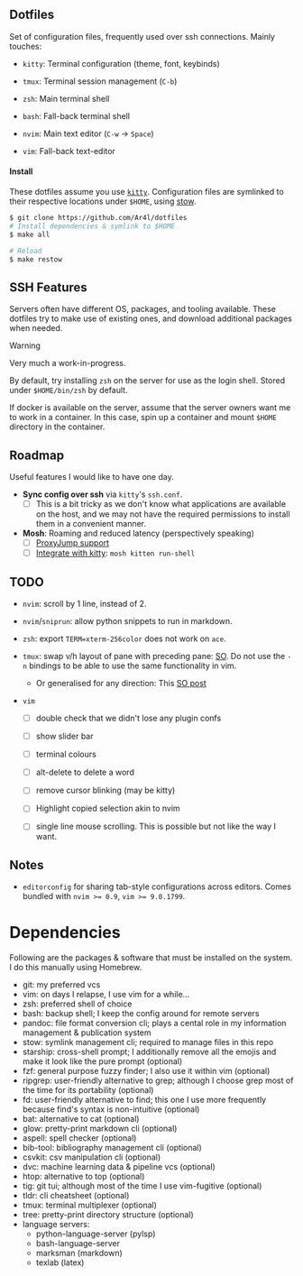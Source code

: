 ## Dotfiles

Set of configuration files, frequently used over ssh connections. Mainly
touches: 

- `kitty`: Terminal configuration (theme, font, keybinds)
- `tmux`: Terminal session management (`C-b`)

- `zsh`: Main terminal shell 
- `bash`: Fall-back terminal shell

- `nvim`: Main text editor (`C-w` &rarr; `Space`)
- `vim`: Fall-back text-editor

#### Install
These dotfiles assume you use [`kitty`](https://sw.kovidgoyal.net/kitty/binary/#binary-install). 
Configuration files are symlinked to their respective locations under
`$HOME`, using [stow](https://www.gnu.org/software/stow). 

```bash
$ git clone https://github.com/Ar4l/dotfiles
# Install dependencies & symlink to $HOME
$ make all
```

```bash 
# Reload
$ make restow
```

## SSH Features 
Servers often have different OS, packages, and tooling available. These dotfiles try to make use of existing ones, and download additional packages when needed. 

> [!WARNING]
> Very much a work-in-progress.

By default, try installing `zsh` on the server for use as the login shell. Stored under `$HOME/bin/zsh` by default. 

If docker is available on the server, assume that the server owners want me to work in a container. In this case, spin up a container and mount `$HOME` directory in the container. 

## Roadmap 
Useful features I would like to have one day. 

- **Sync config over ssh** via `kitty`'s `ssh.conf`. 
  - [ ] This is a bit tricky as we don't know what applications are
    available on the host, and we may not have the required permissions
    to install them in a convenient manner. 

- **Mosh**: Roaming and reduced latency (perspectively speaking) 
  - [ ] [ProxyJump support](https://arc.net/l/quote/zayyucfl) 
  - [ ] [Integrate with kitty](https://github.com/kovidgoyal/kitty/discussions/6529): `mosh kitten run-shell`

## TODO 
- `nvim`: scroll by 1 line, instead of 2. 
- `nvim`/`sniprun`: allow python snippets to run in markdown.
- `zsh`: export `TERM=xterm-256color` does not work on `ace`.
- `tmux`: swap v/h layout of pane with preceding pane: [SO](https://stackoverflow.com/questions/15439294/tmux-switch-the-split-style-of-two-adjacent-panes). Do not use the `-n` bindings to be able to use the same functionality in vim.
  - Or generalised for any direction: This [SO post](https://stackoverflow.com/a/70024796/340947)


- `vim`
  - [ ] double check that we didn't lose any plugin confs
  - [ ] show slider bar
  - [ ] terminal colours
  - [ ] alt-delete to delete a word
  - [ ] remove cursor blinking (may be kitty)
  - [ ] Highlight copied selection akin to nvim
  - [ ] single line mouse scrolling. This is possible but not like the way I want.


## Notes

- `editorconfig` for sharing tab-style configurations across editors. Comes bundled with `nvim >= 0.9`, `vim >= 9.0.1799`.

# Dependencies

Following are the packages & software that must be installed on the
system. I do this manually using Homebrew.

+ git: my preferred vcs
+ vim: on days I relapse, I use vim for a while...
+ zsh: preferred shell of choice
+ bash: backup shell; I keep the config around for remote servers
+ pandoc: file format conversion cli; plays a cental role in my
  information management & publication system
+ stow: symlink management cli; required to manage files in this repo
+ starship: cross-shell prompt; I additionally remove all the emojis
  and make it look like the pure prompt (optional)
+ fzf: general purpose fuzzy finder; I also use it within vim (optional)
+ ripgrep: user-friendly alternative to grep; although I choose grep
  most of the time for its portability (optional)
+ fd: user-friendly alternative to find; this one I use more
  frequently because find's syntax is non-intuitive (optional)
+ bat: alternative to cat (optional)
+ glow: pretty-print markdown cli (optional)
+ aspell: spell checker (optional)
+ bib-tool: bibliography management cli (optional)
+ csvkit: csv manipulation cli (optional)
+ dvc: machine learning data & pipeline vcs (optional)
+ htop: alternative to top (optional)
+ tig: git tui; although most of the time I use vim-fugitive (optional)
+ tldr: cli cheatsheet (optional)
+ tmux: terminal multiplexer (optional)
+ tree: pretty-print directory structure (optional)
+ language servers:
  + python-language-server (pylsp)
  + bash-language-server
  + marksman (markdown)
  + texlab (latex)

<!--
Following are the GUI applications I use. I install them manually
using Homebrew Cask.

+ 1password: password manager
+ alfred: spotlight alternative
+ dash: documentation reader
+ hammerspoon: osx automation; primarily (under)utilised for window management
+ firefox: web browser of choice
+ fonts:
  + font-jetbrains-mono: proportional font of choice
  + font-source-code-pro: proportional font for life
+ karabiner-elements: keyboard manipulation; space cadet shifts, hyper
  key, capslock as control & the likes
+ mactex: full latex distribution for osx
+ logitech-camera-settings: for logitech webcam
+ logitech-options: for logitech mouse
+ nordvpn: vpn of choice
+ pdf-expert: pdf reader of choice; adds much needed split views which
  Preview does not have
+ spotify: music streaming service of choice
+ transmission: torrent client of choice
+ wezterm: terminal emulator of choice
+ docker: container management; I often use it to isolate my
  development environments (optional)
+ font-ibm-plex-serif: non-proportional font of choice (optional)
+ font-source-code-pro: ex proportional font of choice (optional)
-->
